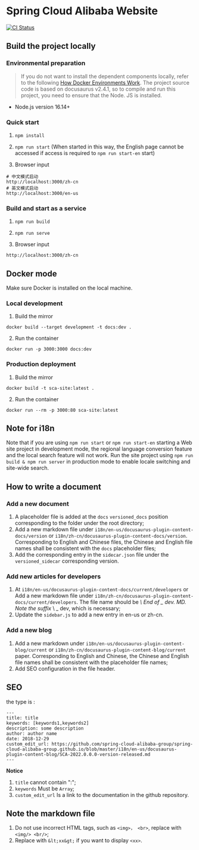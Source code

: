 # Spring Cloud Alibaba Website

[![CI Status](https://github.com/spring-cloud-alibaba-group/spring-cloud-alibaba-group.github.io/workflows/sca.aliyun.com%20deploy/badge.svg)](https://github.com/spring-cloud-alibaba-group/spring-cloud-alibaba-group.github.io/actions)

## Build the project locally

### Environmental preparation

> If you do not want to install the dependent components locally, refer to the following [How Docker Environments Work](#docker-mode).
> The project source code is based on docusaurus v2.4.1, so to compile and run this project, you need to ensure that the Node. JS is installed.

- Node.js version 16.14+

### Quick start

1.  `npm install`

2.  `npm run start` (When started in this way, the English page cannot be accessed if access is required to `npm run start-en` start)

3. Browser input

```shell
# 中文模式启动
http://localhost:3000/zh-cn
# 英文模式启动
http://localhost:3000/en-us
```

### Build and start as a service

1.  `npm run build`

2.  `npm run serve`

3. Browser input

```shell
http://localhost:3000/zh-cn
```

## Docker mode

Make sure Docker is installed on the local machine.

### Local development

1. Build the mirror

```shell
docker build --target development -t docs:dev .
```

2. Run the container

```shell
docker run -p 3000:3000 docs:dev
```

### Production deployment

1. Build the mirror

```shell
docker build -t sca-site:latest .
```

2. Run the container

```shell
docker run --rm -p 3000:80 sca-site:latest
```

## Note for i18n

Note that if you are using `npm run start` or `npm run start-en` starting a Web site project in development mode, the regional language conversion feature and the local search feature will not work. Run the site project using `npm run build & npm run server` in production mode to enable locale switching and site-wide search.

## How to write a document

### Add a new document

1. A placeholder file is added at the `docs` `versioned_docs` position corresponding to the folder under the root directory;
2. Add a new markdown file under `i18n/en-us/docusaurus-plugin-content-docs/version` or `i18n/zh-cn/docusaurus-plugin-content-docs/version`. Corresponding to English and Chinese files, the Chinese and English file names shall be consistent with the `docs` placeholder files;
3. Add the corresponding entry in the `sidecar.json` file under the `versioned_sidecar` corresponding version.

### Add new articles for developers

1. At `i18n/en-us/docusaurus-plugin-content-docs/current/developers` or Add a new markdown file under `i18n/zh-cn/docusaurus-plugin-content-docs/current/developers`. The file name should be *\ End of _ dev. MD. Note the suffix* \ _ dev, which is necessary;
2. Update the `sidebar.js` to add a new entry in en-us or zh-cn.

### Add a new blog

1. Add a new markdown under `i18n/en-us/docusaurus-plugin-content-blog/current` or `i18n/zh-cn/docusaurus-plugin-content-blog/current` paper. Corresponding to English and Chinese, the Chinese and English file names shall be consistent with the placeholder file names;
2. Add SEO configuration in the file header.

## SEO

the type is :

```markdwon
---
title: title
keywords: [keywords1,keywords2]
description: some description
author: author name
date: 2018-12-29
custom_edit_url: https://github.com/spring-cloud-alibaba-group/spring-cloud-alibaba-group.github.io/blob/master/i18n/en-us/docusaurus-plugin-content-blog/SCA-2022.0.0.0-version-released.md
---
```

**Notice**

1. `title` cannot contain ":";
2. `keywords` Must be `Array`;
3. `custom_edit_url` Is a link to the documentation in the github repository.

## Note the markdown file

1. Do not use incorrect HTML tags, such as `<img>， <br>`, replace with `<img/> <br/>`;
2. Replace with `&lt;xx&gt;` if you want to display `<xx>`.
